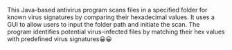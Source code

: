 This Java-based antivirus program scans files in a specified folder for known virus signatures by comparing their hexadecimal values.
It uses a GUI to allow users to input the folder path and initiate the scan. 
The program identifies potential virus-infected files by matching their hex values with predefined virus signatures😀😀
